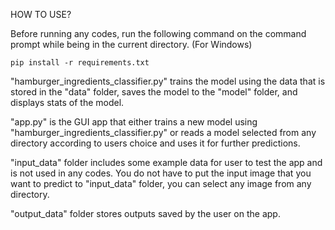 HOW TO USE?


Before running any codes, run the following command on the command prompt while being in the current directory. (For Windows)

```pip install -r requirements.txt```



"hamburger_ingredients_classifier.py" trains the model using the data that is stored in the "data" folder,
saves the model to the "model" folder, and displays stats of the model.


"app.py" is the GUI app that either trains a new model using "hamburger_ingredients_classifier.py"
or reads a model selected from any directory according to users choice and uses it for further predictions.


"input_data" folder includes some example data for user to test the app and is not used in any codes.
You do not have to put the input image that you want to predict to "input_data" folder,
you can select any image from any directory.


"output_data" folder stores outputs saved by the user on the app.

